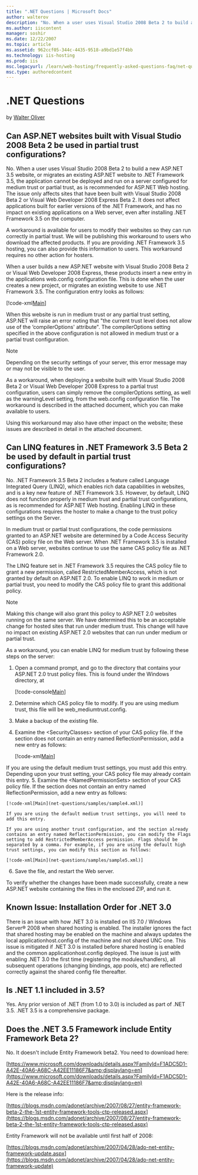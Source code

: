 ```yaml
---
title: ".NET Questions | Microsoft Docs"
author: walterov
description: "No. When a user uses Visual Studio 2008 Beta 2 to build a new ASP.NET 3.5 website, or migrates an existing ASP.NET website to .NET Framework 3.5, the applica..."
ms.author: iiscontent
manager: soshir
ms.date: 12/22/2007
ms.topic: article
ms.assetid: 962ccf05-344c-4435-9518-a9bd1e57f4bb
ms.technology: iis-hosting
ms.prod: iis
msc.legacyurl: /learn/web-hosting/frequently-asked-questions-faq/net-questions
msc.type: authoredcontent
---
```

.NET Questions
====================
by [Walter Oliver](https://github.com/walterov)

## Can ASP.NET websites built with Visual Studio 2008 Beta 2 be used in partial trust configurations?

No. When a user uses Visual Studio 2008 Beta 2 to build a new ASP.NET 3.5 website, or migrates an existing ASP.NET website to .NET Framework 3.5, the application cannot be deployed and run on a server configured for medium trust or partial trust, as is recommended for ASP.NET Web hosting. The issue only affects sites that have been built with Visual Studio 2008 Beta 2 or Visual Web Developer 2008 Express Beta 2. It does not affect applications built for earlier versions of the .NET Framework, and has no impact on existing applications on a Web server, even after installing .NET Framework 3.5 on the computer.

A workaround is available for users to modify their websites so they can run correctly in partial trust. We will be publishing this workaround to users who download the affected products. If you are providing .NET Framework 3.5 hosting, you can also provide this information to users. This workaround requires no other action for hosters.

When a user builds a new ASP.NET website with Visual Studio 2008 Beta 2 or Visual Web Developer 2008 Express, these products insert a new entry in the applications web.config configuration file. This is done when the user creates a new project, or migrates an existing website to use .NET Framework 3.5. The configuration entry looks as follows:

[!code-xml[Main](net-questions/samples/sample1.xml)]

When this website is run in medium trust or any partial trust setting, ASP.NET will raise an error noting that "the current trust level does not allow use of the ‘compilerOptions' attribute". The compilerOptions setting specified in the above configuration is not allowed in medium trust or a partial trust configuration.

> [!NOTE]
> Depending on the security settings of your server, this error message may or may not be visible to the user.

As a workaround, when deploying a website built with Visual Studio 2008 Beta 2 or Visual Web Developer 2008 Express to a partial trust configuration, users can simply remove the compilerOptions setting, as well as the warningLevel setting, from the web.config configuration file. The workaround is described in the attached document, which you can make available to users.

Using this workaround may also have other impact on the website; these issues are described in detail in the attached document.

## Can LINQ features in .NET Framework 3.5 Beta 2 be used by default in partial trust configurations?

No. .NET Framework 3.5 Beta 2 includes a feature called Language Integrated Query (LINQ), which enables rich data capabilities in websites, and is a key new feature of .NET Framework 3.5. However, by default, LINQ does not function properly in medium trust and partial trust configurations, as is recommended for ASP.NET Web hosting. Enabling LINQ in these configurations requires the hoster to make a change to the trust policy settings on the Server.

In medium trust or partial trust configurations, the code permissions granted to an ASP.NET website are determined by a Code Access Security (CAS) policy file on the Web server. When .NET Framework 3.5 is installed on a Web server, websites continue to use the same CAS policy file as .NET Framework 2.0.

The LINQ feature set in .NET Framework 3.5 requires the CAS policy file to grant a new permission, called RestrictedMemberAccess, which is not granted by default on ASP.NET 2.0. To enable LINQ to work in medium or partial trust, you need to modify the CAS policy file to grant this additional policy.

> [!NOTE]
> Making this change will also grant this policy to ASP.NET 2.0 websites running on the same server. We have determined this to be an acceptable change for hosted sites that run under medium trust. This change will have no impact on existing ASP.NET 2.0 websites that can run under medium or partial trust.

As a workaround, you can enable LINQ for medium trust by following these steps on the server:

1. Open a command prompt, and go to the directory that contains your ASP.NET 2.0 trust policy files. This is found under the Windows directory, at  

    [!code-console[Main](net-questions/samples/sample2.cmd)]
2. Determine which CAS policy file to modify. If you are using medium trust, this file will be web\_mediumtrust.config.
3. Make a backup of the existing file.
4. Examine the &lt;SecurityClasses&gt; section of your CAS policy file. If the section does not contain an entry named ReflectionPermission, add a new entry as follows:  

    [!code-xml[Main](net-questions/samples/sample3.xml)]

 If you are using the default medium trust settings, you must add this entry. Depending upon your trust setting, your CAS policy file may already contain this entry.
5. Examine the &lt;NamedPermissionSets&gt; section of your CAS policy file. If the section does not contain an entry named ReflectionPermission, add a new entry as follows:  

    [!code-xml[Main](net-questions/samples/sample4.xml)]

    If you are using the default medium trust settings, you will need to add this entry.

    If you are using another trust configuration, and the section already contains an entry named ReflectionPermission, you can modify the Flags setting to add RestrictedMemberAccess permission. Flags should be separated by a comma. For example, if you are using the default high trust settings, you can modify this section as follows:

    [!code-xml[Main](net-questions/samples/sample5.xml)]
6. Save the file, and restart the Web server.

To verify whether the changes have been made successfully, create a new ASP.NET website containing the files in the enclosed ZIP, and run it.

## Known Issue: Installation Order for .NET 3.0

There is an issue with how .NET 3.0 is installed on IIS 7.0 / Windows Server® 2008 when shared hosting is enabled. The installer ignores the fact that shared hosting may be enabled on the machine and always updates the local applicationhost.config of the machine and not shared UNC one. This issue is mitigated if .NET 3.0 is installed before shared hosting is enabled and the common applicationhost.config deployed. The issue is just with enabling .NET 3.0 the first time (registering the modules/handlers), all subsequent operations (changing bindings, app pools, etc) are reflected correctly against the shared config file thereafter.

## Is .NET 1.1 included in 3.5?

Yes. Any prior version of .NET (from 1.0 to 3.0) is included as part of .NET 3.5. .NET 3.5 is a comprehensive package.

## Does the .NET 3.5 Framework include Entity Framework Beta 2?

No. It doesn't include Entity Framework beta2. You need to download here:

[https://www.microsoft.com/downloads/details.aspx?FamilyId=F1ADC5D1-A42E-40A6-A68C-A42EE11186F7&amp;displaylang=en](https://www.microsoft.com/downloads/details.aspx?FamilyId=F1ADC5D1-A42E-40A6-A68C-A42EE11186F7&amp;displaylang=en)

Here is the release info:

[https://blogs.msdn.com/adonet/archive/2007/08/27/entity-framework-beta-2-the-1st-entity-framework-tools-ctp-released.aspx](https://blogs.msdn.com/adonet/archive/2007/08/27/entity-framework-beta-2-the-1st-entity-framework-tools-ctp-released.aspx)

Entity Framework will not be available until first half of 2008:

[https://blogs.msdn.com/adonet/archive/2007/04/28/ado-net-entity-framework-update.aspx](https://blogs.msdn.com/adonet/archive/2007/04/28/ado-net-entity-framework-update)
